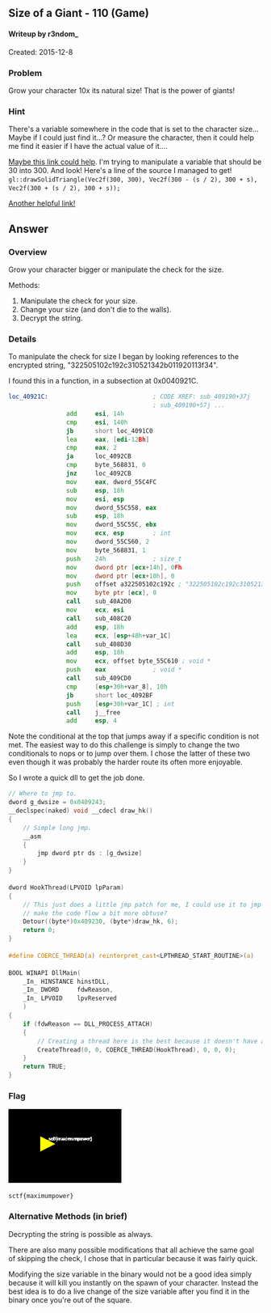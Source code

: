 ## Size of a Giant - 110 (Game) ##
#### Writeup by r3ndom_ #####
Created: 2015-12-8

### Problem ###
Grow your character 10x its natural size! That is the power of giants!

### Hint ###
There's a variable somewhere in the code that is set to the character size... Maybe if I could just find it...? Or measure the character, then it could help me find it easier if I have the actual value of it....

[Maybe this link could help](http://securityxploded.com/dll-injection-and-hooking.php). I'm trying to manipulate a variable that should be 30 into 300.
And look! Here's a line of the source I managed to get!
`gl::drawSolidTriangle(Vec2f(300, 300), Vec2f(300 - (s / 2), 300 + s), Vec2f(300 + (s / 2), 300 + s));`

[Another helpful link!](https://libcinder.org/docs/reference/opengl.html)

## Answer ##

### Overview ###
Grow your character bigger or manipulate the check for the size.

Methods:
1) Manipulate the check for your size.
2) Change your size (and don't die to the walls).
3) Decrypt the string.

### Details ###

To manipulate the check for size I began by looking references to the encrypted string, "322505102c192c310521342b011920113f34".

I found this in a function, in a subsection at 0x0040921C.

```asm
loc_40921C:                             ; CODE XREF: sub_409190+37j
                                        ; sub_409190+57j ...
                add     esi, 14h
                cmp     esi, 140h
                jb      short loc_4091C0
                lea     eax, [edi-12Bh]
                cmp     eax, 2
                ja      loc_4092CB
                cmp     byte_568831, 0
                jnz     loc_4092CB
                mov     eax, dword_55C4FC
                sub     esp, 18h
                mov     esi, esp
                mov     dword_55C558, eax
                sub     esp, 18h
                mov     dword_55C55C, ebx
                mov     ecx, esp        ; int
                mov     dword_55C560, 2
                mov     byte_568831, 1
                push    24h             ; size_t
                mov     dword ptr [ecx+14h], 0Fh
                mov     dword ptr [ecx+10h], 0
                push    offset a322505102c192c ; "322505102c192c310521342b011920113f34"
                mov     byte ptr [ecx], 0
                call    sub_40A2D0
                mov     ecx, esi
                call    sub_408C20
                add     esp, 18h
                lea     ecx, [esp+48h+var_1C]
                call    sub_408D30
                add     esp, 18h
                mov     ecx, offset byte_55C610 ; void *
                push    eax             ; void *
                call    sub_409CD0
                cmp     [esp+30h+var_8], 10h
                jb      short loc_4092BF
                push    [esp+30h+var_1C] ; int
                call    j__free
                add     esp, 4
```

Note the conditional at the top that jumps away if a specific condition is not met. The easiest way to do this challenge is simply to change the two conditionals to nops or to jump over them. I chose the latter of these two even though it was probably the harder route its often more enjoyable.

So I wrote a quick dll to get the job done.

```c
// Where to jmp to.
dword g_dwsize = 0x0409243;
__declspec(naked) void __cdecl draw_hk()
{
    // Simple long jmp.
	__asm
	{
		jmp dword ptr ds : [g_dwsize]
	}
}

dword HookThread(LPVOID lpParam)
{
	// This just does a little jmp patch for me, I could use it to jmp directly over but I figured why not
	// make the code flow a bit more obtuse?
	Detour((byte*)0x409230, (byte*)draw_hk, 6);
	return 0;
}

#define COERCE_THREAD(a) reinterpret_cast<LPTHREAD_START_ROUTINE>(a)

BOOL WINAPI DllMain(
	_In_ HINSTANCE hinstDLL,
	_In_ DWORD     fdwReason,
	_In_ LPVOID    lpvReserved
	)
{
	if (fdwReason == DLL_PROCESS_ATTACH)
	{
	    // Creating a thread here is the best because it doesn't have a chance to cause deadlock.
		CreateThread(0, 0, COERCE_THREAD(HookThread), 0, 0, 0);
	}
	return TRUE;
}
```

### Flag ###

![](images/game3_flag.PNG)

    sctf{maximumpower}

### Alternative Methods (in brief) ###

Decrypting the string is possible as always. 

There are also many possible modifications that all achieve the same goal of skipping the check, I chose that in particular because it was fairly quick.

Modifying the size variable in the binary would not be a good idea simply because it will kill you instantly on the spawn of your character. Instead the best idea is to do a live change of the size variable after you find it in the binary once you're out of the square.
